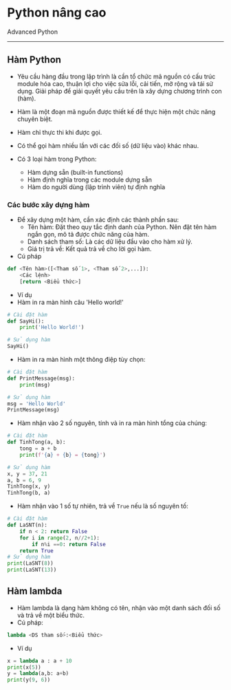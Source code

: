 # Python nâng cao

Advanced Python

---

## Hàm Python

- Yêu cầu hàng đầu trong lập trình là cần tổ chức mã nguồn có cấu trúc module hóa cao, thuận lợi cho việc sửa lỗi, cải tiến, mở rộng và tái sử dụng. Giải pháp để giải quyết yêu cầu trên là xây dựng chương trình con (hàm).
- Hàm là một đoạn mã nguồn được thiết kế để thực hiện một chức năng chuyên biệt.
- Hàm chỉ thực thi khi được gọi.
- Có thể gọi hàm nhiều lần với các đối số (dữ liệu vào) khác nhau.

- Có 3 loại hàm trong Python:
  - Hàm dựng sẵn (built-in functions)
  - Hàm định nghĩa trong các module dựng sẵn
  - Hàm do người dùng (lập trình viên) tự định nghĩa

### Các bước xây dựng hàm

- Để xây dựng một hàm, cần xác định các thành phần sau:
  - Tên hàm: Đặt theo quy tắc định danh của Python. Nên đặt tên hàm ngắn gọn, mô tả được chức năng của hàm.
  - Danh sách tham số: Là các dữ liệu đầu vào cho hàm xử lý.
  - Giá trị trả về: Kết quả trả về cho lời gọi hàm.
- Cú pháp

```python
def <Tên hàm>([<Tham số 1>, <Tham số 2>,...]):
    <Các lệnh>
    [return <Biểu thức>]
```

- Ví dụ
- Hàm in ra màn hình câu 'Hello world!'

```python
# Cài đặt hàm
def SayHi():
    print('Hello World!')

# Sử dụng hàm
SayHi()
```

- Hàm in ra màn hình một thông điệp tùy chọn:

```python
# Cài đặt hàm
def PrintMessage(msg):
    print(msg)

# Sử dụng hàm
msg = 'Hello World'
PrintMessage(msg)
```

- Hàm nhận vào 2 số nguyên, tính và in ra màn hình tổng của chúng:

```python
# Cài đặt hàm
def TinhTong(a, b):
    tong = a + b
    print(f'{a} + {b} = {tong}')

# Sử dụng hàm
x, y = 37, 21
a, b = 6, 9
TinhTong(x, y)
TinhTong(b, a)
```

- Hàm nhận vào 1 số tự nhiên, trả về `True` nếu là số nguyên tố:

```python
# Cài đặt hàm
def LaSNT(n):
    if n < 2: return False
    for i in range(2, n//2+1):
        if n%i ==0: return False
    return True
# Sử dụng hàm
print(LaSNT(8))
print(LaSNT(13))
```

## Hàm lambda

- Hàm lambda là dạng hàm không có tên, nhận vào một danh sách đối số và trả về một biểu thức.
- Cú pháp:

```python
lambda <DS tham số>:<Biểu thức>
```

- Ví dụ

```python
x = lambda a : a + 10
print(x(5))
y = lambda(a,b: a+b)
print(y(9, 6))
```
